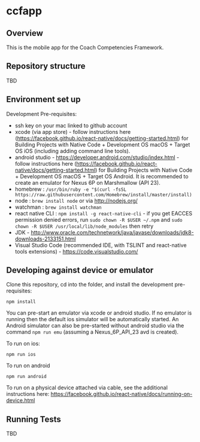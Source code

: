 # ccfapp

## Overview

This is the mobile app for the Coach Competencies Framework.

## Repository structure

TBD

## Environment set up

Development Pre-requisites:
- ssh key on your mac linked to github account
- xcode (via app store) - follow instructions here (https://facebook.github.io/react-native/docs/getting-started.html) for Building Projects with Native Code + Development OS macOS + Target OS iOS (including adding command line tools). 
- android studio - https://developer.android.com/studio/index.html - follow instructions here (https://facebook.github.io/react-native/docs/getting-started.html) for Building Projects with Native Code + Development OS macOS + Target OS Android. It is recommended to create an emulator for Nexus 6P on Marshmallow (API 23).
- homebrew : `/usr/bin/ruby -e "$(curl -fsSL https://raw.githubusercontent.com/Homebrew/install/master/install)`
- node : `brew install node` or via http://nodejs.org/
- watchman : `brew install watchman`
- react native CLI : `npm install -g react-native-cli` - if you get EACCES permission denied errors, run `sudo chown -R $USER ~/.npm` and `sudo chown -R $USER /usr/local/lib/node_modules` then retry
- JDK - http://www.oracle.com/technetwork/java/javase/downloads/jdk8-downloads-2133151.html
- Visual Studio Code (recommended IDE, with TSLINT and react-native tools extensions) - https://code.visualstudio.com/

## Developing against device or emulator

Clone this repository, cd into the folder, and install the development pre-requisites:

`npm install`
  
You can pre-start an emulator via xcode or android studio. If no emulator is running then the default ios simulator will be automatically started. An Android simulator can also be pre-started without android studio via the command `npm run emu` (assuming a Nexus_6P_API_23 avd is created).
  
To run on ios:

`npm run ios`

To run on android

`npm run android`

To run on a physical device attached via cable, see the additional instructions here: https://facebook.github.io/react-native/docs/running-on-device.html

## Running Tests

TBD

